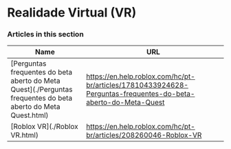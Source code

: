 # Realidade Virtual (VR)  
### Articles in this section
Name|URL
-|-
[Perguntas frequentes do beta aberto do Meta Quest](./Perguntas frequentes do beta aberto do Meta Quest.html) |https://en.help.roblox.com/hc/pt-br/articles/17810433924628-Perguntas-frequentes-do-beta-aberto-do-Meta-Quest
[Roblox VR](./Roblox VR.html) |https://en.help.roblox.com/hc/pt-br/articles/208260046-Roblox-VR